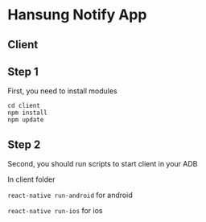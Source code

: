 # Hansung Notify App

## Client

## Step 1

First, you need to install modules
```
cd client
npm install
npm update
```

## Step 2

Second, you should run scripts to start client in your ADB

In client folder

```react-native run-android``` for android

```react-native run-ios``` for ios
